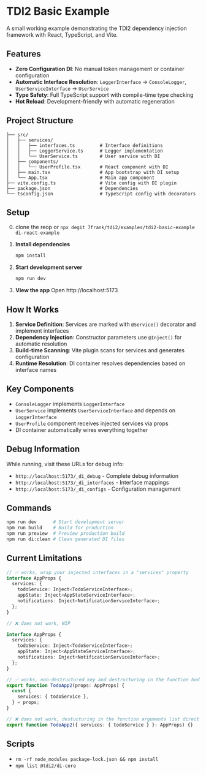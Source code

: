 # TDI2 Basic Example

A small working example demonstrating the TDI2 dependency injection framework with React, TypeScript, and Vite.

## Features

- **Zero Configuration DI**: No manual token management or container configuration
- **Automatic Interface Resolution**: `LoggerInterface` → `ConsoleLogger`, `UserServiceInterface` → `UserService`
- **Type Safety**: Full TypeScript support with compile-time type checking
- **Hot Reload**: Development-friendly with automatic regeneration

## Project Structure

```
├── src/
│   ├── services/
│   │   ├── interfaces.ts         # Interface definitions
│   │   ├── LoggerService.ts      # Logger implementation
│   │   └── UserService.ts        # User service with DI
│   ├── components/
│   │   └── UserProfile.tsx       # React component with DI
│   ├── main.tsx                  # App bootstrap with DI setup
│   └── App.tsx                   # Main app component
├── vite.config.ts                # Vite config with DI plugin
├── package.json                  # Dependencies
└── tsconfig.json                 # TypeScript config with decorators
```

## Setup

0. clone the reop or `npx degit 7frank/tdi2/examples/tdi2-basic-example di-react-example`

1. **Install dependencies**

   ```bash
   npm install
   ```

2. **Start development server**

   ```bash
   npm run dev
   ```

3. **View the app**
   Open http://localhost:5173

## How It Works

1. **Service Definition**: Services are marked with `@Service()` decorator and implement interfaces
2. **Dependency Injection**: Constructor parameters use `@Inject()` for automatic resolution
3. **Build-time Scanning**: Vite plugin scans for services and generates configuration
4. **Runtime Resolution**: DI container resolves dependencies based on interface names

## Key Components

- `ConsoleLogger` implements `LoggerInterface`
- `UserService` implements `UserServiceInterface` and depends on `LoggerInterface`
- `UserProfile` component receives injected services via props
- DI container automatically wires everything together

## Debug Information

While running, visit these URLs for debug info:

- `http://localhost:5173/_di_debug` - Complete debug information
- `http://localhost:5173/_di_interfaces` - Interface mappings
- `http://localhost:5173/_di_configs` - Configuration management

## Commands

```bash
npm run dev      # Start development server
npm run build    # Build for production
npm run preview  # Preview production build
npm run di:clean # Clean generated DI files
```

## Current Limitations

```typescript
// ✅ works, wrap your injected interfaces in a "services" property
interface AppProps {
  services: {
    todoService: Inject<TodoServiceInterface>;
    appState: Inject<AppStateServiceInterface>;
    notifications: Inject<NotificationServiceInterface>;
  };
}

// ❌ does not work, WIP

interface AppProps {
  services: {
    todoService: Inject<TodoServiceInterface>;
    appState: Inject<AppStateServiceInterface>;
    notifications: Inject<NotificationServiceInterface>;
  };
}

// ✅ works, non-destructured key and destructuring in the function body
export function TodoApp2(props: AppProps) {
  const {
    services: { todoService },
  } = props;
}

// ❌ does not work, destucturing in the function arguments list directly
export function TodoApp2({ services: { todoService } }: AppProps) {}
```

## Scripts

- `rm -rf node_modules package-lock.json && npm install`
- `npm list @tdi2/di-core`
